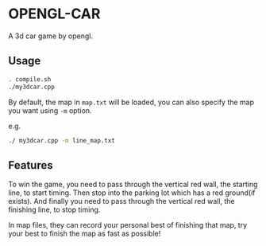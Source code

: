 # OPENGL-CAR

A 3d car game by opengl.

## Usage

```bash
. compile.sh
./my3dcar.cpp
```

By default, the map in `map.txt` will be loaded, you can also specify the map you want using `-m` option.

e.g.

```bash
./ my3dcar.cpp -m line_map.txt
```

## Features

To win the game, you need to pass through the vertical red wall, the starting line, to start timing. Then stop into the parking lot which has a red ground(if exists). And finally you need to pass through the vertical red wall, the finishing line, to stop timing.

In map files, they can record your personal best of finishing that map, try your best to finish the map as fast as possible!
